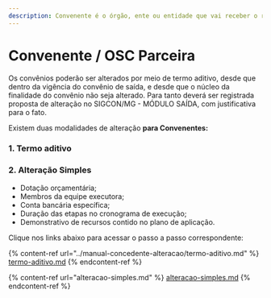 ```yaml
---
description: Convenente é o órgão, ente ou entidade que vai receber o recurso
---
```


# Convenente / OSC Parceira

Os convênios poderão ser alterados por meio de termo aditivo, desde que dentro da vigência do convênio de saída, e desde que o núcleo da finalidade do convênio não seja alterado. Para tanto deverá ser registrada proposta de alteração no SIGCON/MG - MÓDULO SAÍDA, com justificativa para o fato.

Existem duas modalidades de alteração **para Convenentes:**

### 1. Termo aditivo

### 2. Alteração Simples

*  Dotação orçamentária;
* Membros da equipe executora;&#x20;
* Conta bancária específica; &#x20;
* Duração das etapas no cronograma de execução;
* Demonstrativo de recursos contido no plano de aplicação.

Clique nos links abaixo para acessar o passo a passo correspondente:

{% content-ref url="../manual-concedente-alteracao/termo-aditivo.md" %}
[termo-aditivo.md](../manual-concedente-alteracao/termo-aditivo.md)
{% endcontent-ref %}

{% content-ref url="alteracao-simples.md" %}
[alteracao-simples.md](alteracao-simples.md)
{% endcontent-ref %}

